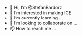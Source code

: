 - 👋 Hi, I’m @StefanBardorz
- 👀 I’m interested in making ICE
- 🌱 I’m currently learning ...
- 💞️ I’m looking to collaborate on ...
- 📫 How to reach me ...
